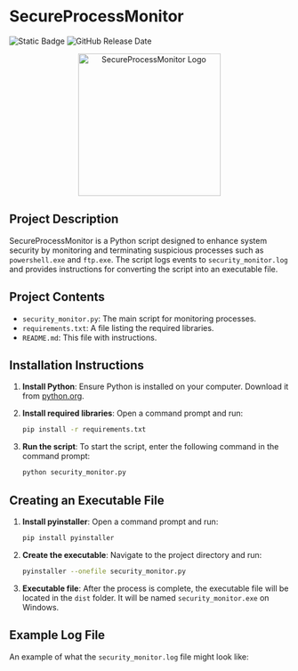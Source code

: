 # SecureProcessMonitor

![Static Badge](https://img.shields.io/badge/DefensePayload-AntyBadUSB-green)
![GitHub Release Date](https://img.shields.io/github/release-date/Bulli77/AntyPayload-SecureProcessMonitor)

<p align="center">
  <img src="https://i.imgur.com/LZXx1Ec.png" alt="SecureProcessMonitor Logo" width="256px">
</p>

## Project Description

SecureProcessMonitor is a Python script designed to enhance system security by monitoring and terminating suspicious processes such as `powershell.exe` and `ftp.exe`. The script logs events to `security_monitor.log` and provides instructions for converting the script into an executable file.

## Project Contents

- `security_monitor.py`: The main script for monitoring processes.
- `requirements.txt`: A file listing the required libraries.
- `README.md`: This file with instructions.

## Installation Instructions

1. **Install Python**: Ensure Python is installed on your computer. Download it from [python.org](https://www.python.org/).

2. **Install required libraries**: Open a command prompt and run:
    ```sh
    pip install -r requirements.txt
    ```

3. **Run the script**: To start the script, enter the following command in the command prompt:
    ```sh
    python security_monitor.py
    ```

## Creating an Executable File

1. **Install pyinstaller**: Open a command prompt and run:
    ```sh
    pip install pyinstaller
    ```

2. **Create the executable**: Navigate to the project directory and run:
    ```sh
    pyinstaller --onefile security_monitor.py
    ```

3. **Executable file**: After the process is complete, the executable file will be located in the `dist` folder. It will be named `security_monitor.exe` on Windows.

## Example Log File

An example of what the `security_monitor.log` file might look like:


